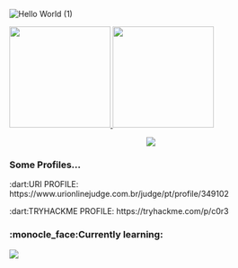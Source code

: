![Hello World (1)](https://user-images.githubusercontent.com/67143213/116002490-5ef7a280-a5d0-11eb-9dcc-bace97f0e494.png)

<div>
  <a href="https://github.com/nomevini">
  <img height="180em" src="https://github-readme-stats.vercel.app/api?username=EuricoDNJR&show_icons=true&theme=white&include_all_commits=true&count_private=true"/>
  <img height="180em" src="https://github-readme-stats.vercel.app/api/top-langs/?username=EuricoDNJR&layout=compact&langs_count=7&theme=white"/>
</div>

<p align="center">
  <a href="https://skillicons.dev">
    <img src="https://skillicons.dev/icons?i=aws,linux,github,py,git,c&perline=3" />
  </a>
</p>

<h3>Some Profiles...</h3>
<p>:dart:URI PROFILE: https://www.urionlinejudge.com.br/judge/pt/profile/349102</p>
<p>:dart:TRYHACKME PROFILE: https://tryhackme.com/p/c0r3</p>
<h3>:monocle_face:Currently learning:</h3>
<p><img src="https://skillicons.dev/icons?i=js,html,css,docker"/></p>
